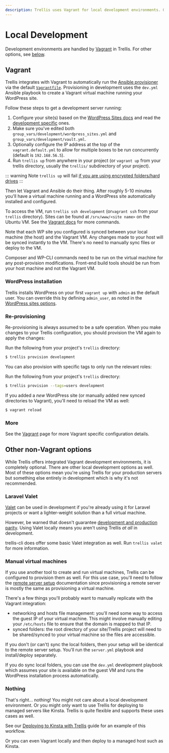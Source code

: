 ```yaml
---
description: Trellis uses Vagrant for local development environments. Our Vagrantfile uses Ansible to provision a virtual machine running your WordPress site.
---
```


# Local Development
Development environments are handled by [Vagrant](https://www.vagrantup.com/) in Trellis. For other options, see [below](#other-non-vagrant-options).

## Vagrant
Trellis integrates with Vagrant to automatically run the [Ansible provisioner](https://www.vagrantup.com/docs/provisioning/ansible) via the default [`Vagrantfile`](https://github.com/roots/trellis/blob/master/Vagrantfile). Provisioning in development uses the `dev.yml` Ansible playbook to create a Vagrant virtual machine running your WordPress site.


Follow these steps to get a development server running:
1. Configure your site(s) based on the [WordPress Sites docs](wordpress-sites.md) and read the [development specific](wordpress-sites.md#development) ones.
2. Make sure you've edited both `group_vars/development/wordpress_sites.yml` and `group_vars/development/vault.yml`.
3. Optionally configure the IP address at the top of the `vagrant.default.yml` to allow for multiple boxes to be run concurrently (default is `192.168.56.5`).
4. Run `trellis up` from anywhere in your project (or `vagrant up` from your trellis directory, usually the `trellis/` subdirectory of your project).

::: warning Note
`trellis up` will fail [if you are using encrypted folders/hard drives](https://www.vagrantup.com/docs/synced-folders/nfs.html#other-notes)
:::

Then let Vagrant and Ansible do their thing. After roughly 5-10 minutes you'll have a virtual machine running and a WordPress site automatically installed and configured.

To access the VM, run `trellis ssh development` (or`vagrant ssh` from your `trellis` directory). Sites can be found at `/srv/www/<site name>` on the Ubuntu VM. See the [Vagrant docs](https://www.vagrantup.com/docs/cli/) for more commands.

Note that each WP site you configured is synced between your local machine (the host) and the Vagrant VM. Any changes made to your host will be synced instantly to the VM. There's no need to manually sync files or deploy to the VM.

Composer and WP-CLI commands need to be run on the virtual machine for any post-provision modifications. Front-end build tools should be run from your host machine and not the Vagrant VM.

### WordPress installation

Trellis installs WordPress on your first `vagrant up` with `admin` as the default user. You can override this by defining `admin_user`, as noted in the [WordPress sites options](wordpress-sites.md#options).

### Re-provisioning

Re-provisioning is always assumed to be a safe operation. When you make changes to your Trellis configuration, you should provision the VM again to apply the changes:

Run the following from your project's `trellis` directory:

```bash
$ trellis provision development
```

You can also provision with specific tags to only run the relevant roles:

Run the following from your project's `trellis` directory:

```bash
$ trellis provision --tags=users development
```

If you added a *new* WordPress site (or manually added new synced directories to Vagrant), you'll need to reload the VM as well:

```bash
$ vagrant reload
```

### More
See the [Vagrant](../vagrant) page for more Vagrant specific configuration details.

## Other non-Vagrant options
While Trellis offers integrated Vagrant development environments, it is
completely optional. There are other local development options as well. Most of
these options mean you're using Trellis for your production servers but
something else entirely in development which is why it's not recommended.

### Laravel Valet
[Valet](https://laravel.com/docs/9.x/valet) can be used in development if you're
already using it for Laravel projects or want a lighter-weight solution than a
full virtual machine.

However, be warned that doesn't guarantee [development and production parity](https://roots.io/twelve-factor-10-dev-prod-parity/).
Using Valet locally means you aren't using Trellis _at all_ in development.

trellis-cli does offer some basic Valet integration as well. Run `trellis valet`
for more information.

### Manual virtual machines
If you use another tool to create and run virtual machines, Trellis can be
configured to provision them as well. For this use case, you'll need to follow
the [remote server setup](../remote-server-setup) documentation since
provisioning a remote server is mostly the same as provisioning a virtual machine.

There's a few things you'll probably want to manually replicate with the Vagrant
integration:
* networking and hosts file management: you'll need some way to access the guest
IP of your virtual machine. This might involve manually editing your
`/etc/hosts` file to ensure that the domain is mapped to that IP.
* synced folders: the root directory of your site/Trellis project will need to
be shared/synced to your virtual machine so the files are
accessible.

If you don't (or can't) sync the local folders, then your setup will be
identical to the remote server setup. You'll run the `server.yml` playbook and
install/deploy separately.

If you do sync local folders, you can use the `dev.yml` development playbook
which assumes your site is available on the guest VM and runs the WordPress
installation process automatically.

### Nothing
That's right... nothing! You might not care about a local development
environment. Or you might only want to use Trellis for deploying to managed servers
like Kinsta. Trellis is quite flexible and supports these uses cases as well.

See our [Deploying to Kinsta with Trellis](https://roots.io/guides/deploying-to-kinsta-with-trellis/) guide for
an example of this workflow.

Or you can even Vagrant locally and then deploy to a managed host such as
Kinsta.
